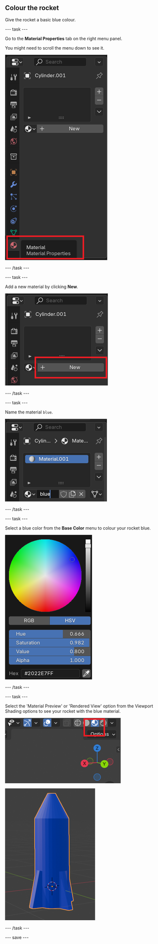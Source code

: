 ## Colour the rocket

Give the rocket a basic blue colour.

--- task ---

Go to the **Material Properties** tab on the right menu panel.

You might need to scroll the menu down to see it.

![Material tab](images/blender-material-tab.png)

--- /task ---

--- task ---

Add a new material by clicking **New**.

![Add a new material](images/blender-new-material.png)

--- /task ---

--- task ---

Name the material `blue`.

![Name the material](images/blender-name-material.png)

--- /task ---

--- task ---

Select a blue color from the **Base Color** menu to colour your rocket blue.

![Blue material](images/blender-blue-material.png)

--- /task ---

--- task ---

Select the 'Material Preview' or 'Rendered View' option from the Viewport Shading options to see your rocket with the blue material.

![Material view](images/material-view.png)

![Blue rocket](images/blender-blue-rocket.png)

--- /task ---

--- save ---